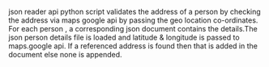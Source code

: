 json reader api python script validates the address of a person by checking the address via maps google api by passing the geo location co-ordinates.
For each person , a corresponding json document contains the details.The json person details file is loaded and latitude & longitude is passed to maps.google api.
If a referenced address is found then that is added in the document else none is appended.   